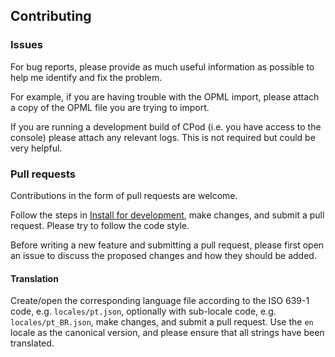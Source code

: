 ## Contributing

### Issues

For bug reports, please provide as much useful information as possible to help me identify and fix the problem.

For example, if you are having trouble with the OPML import, please attach a copy of the OPML file you are trying to import.

If you are running a development build of CPod (i.e. you have access to the console) please attach any relevant logs. This is not required but could be very helpful.

### Pull requests

Contributions in the form of pull requests are welcome.

Follow the steps in [Install for development](README.md#install-for-development), make changes, and submit a pull request. Please try to follow the code style.

Before writing a new feature and submitting a pull request, please first open an issue to discuss the proposed changes and how they should be added.

#### Translation

Create/open the corresponding language file according to the ISO 639-1 code, e.g. `locales/pt.json`, optionally with sub-locale code, e.g. `locales/pt_BR.json`, make changes, and submit a pull request. Use the `en` locale as the canonical version, and please ensure that all strings have been translated.
